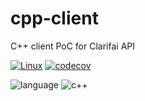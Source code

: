 # cpp-client

C++ client PoC for Clarifai API

[![Linux](https://github.com/taras-clarifai/cpp-client/workflows/Linux/badge.svg?branch=master)](https://github.com/taras-clarifai/cpp-client/actions)
[![codecov](https://codecov.io/gh/taras-clarifai/cpp-client/branch/master/graph/badge.svg)](https://codecov.io/gh/taras-clarifai/cpp-client)

![language](https://img.shields.io/badge/language-c++-blue.svg)
![c++](https://img.shields.io/badge/std-c++11-blue.svg) 
